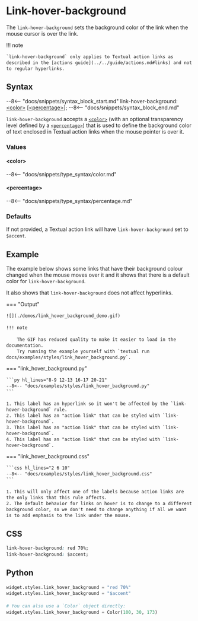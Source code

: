 # Link-hover-background

The `link-hover-background` sets the background color of the link when the mouse cursor is over the link.

!!! note

    `link-hover-background` only applies to Textual action links as described in the [actions guide](../../guide/actions.md#links) and not to regular hyperlinks.

## Syntax

--8<-- "docs/snippets/syntax_block_start.md"
link-hover-background: <a href="../css_types/color.md">&lt;color&gt;</a> [<a href="../css_types/percentage.md">&lt;percentage&gt;</a>];
--8<-- "docs/snippets/syntax_block_end.md"

`link-hover-background` accepts a [`<color>`](../../css_types/color.md) (with an optional transparency level defined by a [`<percentage>`](../../css_types/percentage.md)) that is used to define the background color of text enclosed in Textual action links when the mouse pointer is over it.

### Values

#### &lt;color&gt;

--8<-- "docs/snippets/type_syntax/color.md"

#### &lt;percentage&gt;

--8<-- "docs/snippets/type_syntax/percentage.md"

### Defaults

If not provided, a Textual action link will have `link-hover-background` set to `$accent`.

## Example

The example below shows some links that have their background colour changed when the mouse moves over it and it shows that there is a default color for `link-hover-background`.

It also shows that `link-hover-background` does not affect hyperlinks.

=== "Output"

    ![](./demos/link_hover_background_demo.gif)

    !!! note

        The GIF has reduced quality to make it easier to load in the documentation.
        Try running the example yourself with `textual run docs/examples/styles/link_hover_background.py`.

=== "link_hover_background.py"

    ```py hl_lines="8-9 12-13 16-17 20-21"
    --8<-- "docs/examples/styles/link_hover_background.py"
    ```

    1. This label has an hyperlink so it won't be affected by the `link-hover-background` rule.
    2. This label has an "action link" that can be styled with `link-hover-background`.
    3. This label has an "action link" that can be styled with `link-hover-background`.
    4. This label has an "action link" that can be styled with `link-hover-background`.

=== "link_hover_background.css"

    ```css hl_lines="2 6 10"
    --8<-- "docs/examples/styles/link_hover_background.css"
    ```

    1. This will only affect one of the labels because action links are the only links that this rule affects.
    2. The default behavior for links on hover is to change to a different background color, so we don't need to change anything if all we want is to add emphasis to the link under the mouse.

## CSS

```css
link-hover-background: red 70%;
link-hover-background: $accent;
```

## Python

```py
widget.styles.link_hover_background = "red 70%"
widget.styles.link_hover_background = "$accent"

# You can also use a `Color` object directly:
widget.styles.link_hover_background = Color(100, 30, 173)
```
